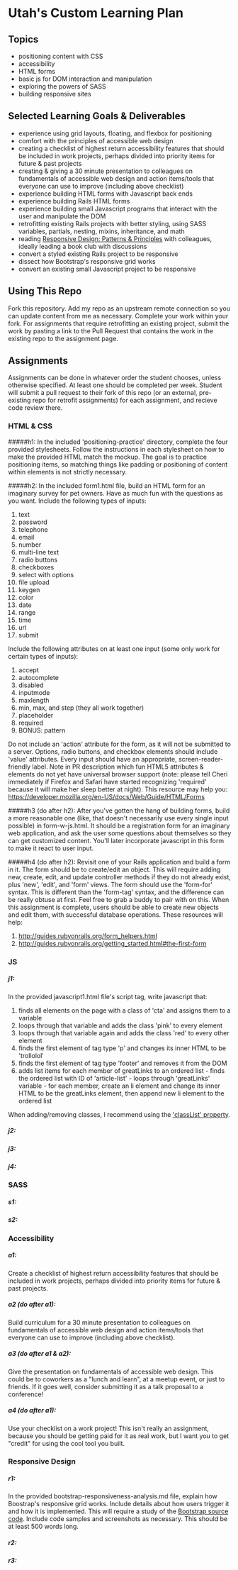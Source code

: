 # Utah's Custom Learning Plan

## Topics

- positioning content with CSS
- accessibility
- HTML forms
- basic js for DOM interaction and manipulation
- exploring the powers of SASS
- building responsive sites

## Selected Learning Goals & Deliverables

- experience using grid layouts, floating, and flexbox for positioning
- comfort with the principles of accessible web design
- creating a checklist of highest return accessibility features that should be included in work projects, perhaps divided into priority items for future & past projects
- creating & giving a 30 minute presentation to colleagues on fundamentals of accessible web design and action items/tools that everyone can use to improve (including above checklist)
- experience building HTML forms with Javascript back ends
- experience building Rails HTML forms
- experience building small Javascript programs that interact with the user and manipulate the DOM
- retrofitting existing Rails projects with better styling, using SASS variables, partials, nesting, mixins, inheritance, and math
- reading [Responsive Design: Patterns & Principles](http://abookapart.com/products/responsive-design-patterns-principles) with colleagues, ideally leading a book club with discussions
- convert a styled existing Rails project to be responsive
- dissect how Bootstrap's responsive grid works
- convert an existing small Javascript project to be responsive

## Using This Repo
Fork this repository. Add my repo as an upstream remote connection so you can update content from me as necessary. Complete your work within your fork. For assignments that require retrofitting an existing project, submit the work by pasting a link to the Pull Request that contains the work in the existing repo to the assignment page.

## Assignments
Assignments can be done in whatever order the student chooses, unless otherwise specified. At least one should be completed per week. Student will submit a pull request to their fork of this repo (or an external, pre-existing repo for retrofit assignments) for each assignment, and recieve code review there.

### HTML & CSS

#####h1:
In the included 'positioning-practice' directory, complete the four provided stylesheets. Follow the instructions in each stylesheet on how to make the provided HTML match the mockup. The goal is to practice positioning items, so matching things like padding or positioning of content within elements is not strictly necessary.

#####h2:
In the included form1.html file, build an HTML form for an imaginary survey for pet owners. Have as much fun with the questions as you want.
Include the following types of inputs:

  1. text
  2. password
  3. telephone
  4. email
  5. number
  6. multi-line text
  7. radio buttons
  8. checkboxes
  9. select with options
  10. file upload
  11. keygen
  12. color
  13. date
  14. range
  15. time
  16. url
  17. submit

Include the following attributes on at least one input (some only work for certain types of inputs):

  1. accept
  2. autocomplete
  3. disabled
  4. inputmode
  5. maxlength
  6. min, max, and step (they all work together)
  7. placeholder
  8. required
  9. BONUS: pattern

Do not include an 'action' attribute for the form, as it will not be submitted to a server. Options, radio buttons, and checkbox elements should include 'value' attributes. Every input should have an appropriate, screen-reader-friendly label. Note in PR description which fun HTML5 attributes & elements do not yet have universal browser support (note: please tell Cheri immediately if Firefox and Safari have started recognizing 'required' because it will make her sleep better at night). This resource may help you: https://developer.mozilla.org/en-US/docs/Web/Guide/HTML/Forms

#####h3 (do after h2):
After you've gotten the hang of building forms, build a more reasonable one (like, that doesn't necessarily use every single input possible) in form-w-js.html. It should be a registration form for an imaginary web application, and ask the user some questions about themselves so they can get customized content. You'll later incorporate javascript in this form to make it react to user input.

#####h4 (do after h2):
Revisit one of your Rails application and build a form in it. The form should be to create/edit an object. This will require adding new, create, edit, and update controller methods if they do not already exist, plus 'new', 'edit', and 'form' views. The form should use the 'form-for' syntax. This is different than the 'form-tag' syntax, and the difference can be really obtuse at first. Feel free to grab a buddy to pair with on this. When this assignment is complete, users should be able to create new objects and edit them, with successful database operations. These resources will help:

  1. http://guides.rubyonrails.org/form_helpers.html
  2. http://guides.rubyonrails.org/getting_started.html#the-first-form

### JS

##### j1:
In the provided javascript1.html file's script tag, write javascript that:

  1. finds all elements on the page with a class of 'cta' and assigns them to a variable
  2. loops through that variable and adds the class 'pink' to every element
  3. loops through that variable again and adds the class 'red' to every other element
  4. finds the first element of tag type 'p' and changes its inner HTML to be 'trollolol'
  5. finds the first element of tag type 'footer' and removes it from the DOM
  6. adds list items for each member of greatLinks to an ordered list
    - finds the ordered list with ID of 'article-list'
    - loops through 'greatLinks' variable
    - for each member, create an li element and change its inner HTML to be the greatLinks element, then append new li element to the ordered list

When adding/removing classes, I recommend using the ['classList' property](https://developer.mozilla.org/en-US/docs/Web/API/Element/classList).

##### j2:

##### j3:

##### j4:

### SASS

##### s1:

##### s2:

### Accessibility

##### a1:
Create a checklist of highest return accessibility features that should be included in work projects, perhaps divided into priority items for future & past projects.

##### a2 (do after a1):
Build curriculum for a 30 minute presentation to colleagues on fundamentals of accessible web design and action items/tools that everyone can use to improve (including above checklist).

##### a3 (do after a1 & a2):
Give the presentation on fundamentals of accessible web design. This could be to coworkers as a "lunch and learn", at a meetup event, or just to friends. If it goes well, consider submitting it as a talk proposal to a conference!

##### a4 (do after a1):
Use your checklist on a work project! This isn't really an assignment, because you should be getting paid for it as real work, but I want you to get "credit" for using the cool tool you built.

### Responsive Design

##### r1:
In the provided bootstrap-responsiveness-analysis.md file, explain how Boostrap's responsive grid works. Include details about how users trigger it and how it is implemented. This will require a study of the [Bootstrap source code](https://github.com/twbs/bootstrap). Include code samples and screenshots as necessary. This should be at least 500 words long.

##### r2:

##### r3:
